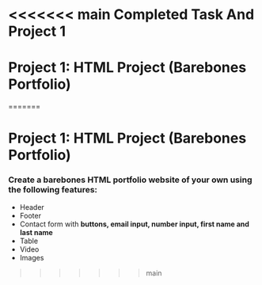 <<<<<<< main
Completed Task And Project 1
=======
# Project 1: HTML Project (Barebones Portfolio)
=======
# Project 1: HTML Project (Barebones Portfolio)

### Create a barebones HTML portfolio website of your own using the following features: 

* Header
* Footer
* Contact form with **buttons, email input, number input, first name and last name**
* Table 
* Video
* Images
>>>>>>> main
